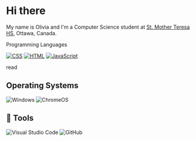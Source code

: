 <h1>Hi there</h1>
<p>My name is Olivia and I'm a Computer Science student at <a href="http://mths.ca">St. Mother Teresa HS</a>, Ottawa, Canada.</p

<h2>Programming Languages</h2>
<p>
  <a href="https://github.com/search?q=user%3AMr-Coxall+language%3Acss"><img alt="CSS" src="https://img.shields.io/badge/CSS-1572B6.svg?logo=css3&logoColor=white"></a>
  <a href="https://github.com/search?q=user%3AMr-Coxall+language%3Ahtml"><img alt="HTML" src="https://img.shields.io/badge/HTML-E34F26.svg?logo=html5&logoColor=white"></a>
  <a href="https://github.com/search?q=user%3AMr-Coxall+language%3Ajavascript"><img alt="JavaScript" src="https://img.shields.io/badge/JavaScript-F7DF1E.svg?logo=javascript&logoColor=black"></a>
</p>read 

<h2>Operating Systems</h2>
<p>  <img src="https://img.shields.io/badge/Windows-0078D6?logo=windows&logoColor=white" alt="Windows">
  <img src="https://img.shields.io/badge/chrome%20os-3d89fc?logo=google%20chrome&logoColor=white" alt="ChromeOS"></p>

## 🔧 Tools
  ![Visual Studio Code](https://img.shields.io/badge/Visual%20Studio%20Code-0078d7.svg?style=for-the-badge&logo=visual-studio-code&logoColor=white)
  ![GitHub](https://img.shields.io/badge/github-%23121011.svg?style=for-the-badge&logo=github&logoColor=white)
